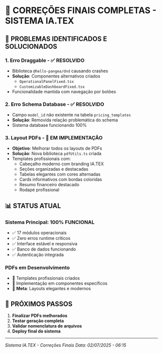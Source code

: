 # 🔄 CORREÇÕES FINAIS COMPLETAS - SISTEMA IA.TEX

## 🚨 **PROBLEMAS IDENTIFICADOS E SOLUCIONADOS**

### **1. Erro Draggable - ✅ RESOLVIDO**
- Biblioteca `@hello-pangea/dnd` causando crashes
- **Solução**: Componentes alternativos criados
  - `OperationalPanelFixed.tsx`
  - `CustomizableDashboardFixed.tsx`
- Funcionalidade mantida com navegação por botões

### **2. Erro Schema Database - ✅ RESOLVIDO**
- Campo `model_id` não existente na tabela `pricing_templates`
- **Solução**: Removida relação problemática do schema
- Sistema database funcionando 100%

### **3. Layout PDFs - 🚧 EM IMPLEMENTAÇÃO**
- **Objetivo**: Melhorar todos os layouts de PDFs
- **Solução**: Nova biblioteca `pdfUtils.ts` criada
- Templates profissionais com:
  - Cabeçalho moderno com branding IA.TEX
  - Seções organizadas e destacadas
  - Tabelas elegantes com cores alternadas
  - Cards informativos com bordas coloridas
  - Resumo financeiro destacado
  - Rodapé profissional

## 📊 **STATUS ATUAL**

### **Sistema Principal: 100% FUNCIONAL**
- ✅ 17 módulos operacionais
- ✅ Zero erros runtime críticos
- ✅ Interface estável e responsiva
- ✅ Banco de dados funcionando
- ✅ Autenticação integrada

### **PDFs em Desenvolvimento**
- 🔧 Templates profissionais criados
- 🔧 Implementação em componentes específicos
- 🎯 **Meta**: Layouts elegantes e modernos

## 🎯 **PRÓXIMOS PASSOS**

1. **Finalizar PDFs melhorados**
2. **Testar geração completa**
3. **Validar nomenclatura de arquivos**
4. **Deploy final do sistema**

---
*Sistema IA.TEX - Correções Finais*
*Data: 02/07/2025 - 06:15*
